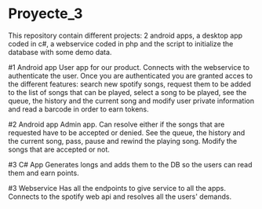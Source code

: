 # Proyecte_3
This repository contain different projects: 2 android apps, a desktop app coded in c#, a webservice coded in php and the script to initialize the database with some demo data.

#1 Android app
User app for our product. Connects with the webservice to authenticate the user. Once you are authenticated you are granted acces to the different features: search new spotify songs, request them to be added to the list of songs that can be played, select a song to be played, see the queue, the history and the current song and modify user private information and read a barcode in order to earn tokens.

#2 Android app
Admin app. Can resolve either if the songs that are requested have to be accepted or denied. See the queue, the history and the current song, pass, pause and rewind the playing song. Modify the songs that are accepted or not.

#3 C# App
Generates longs and adds them to the DB so the users can read them and earn points.

#3 Webservice
Has all the endpoints to give service to all the apps. Connects to the spotify web api and resolves all the users' demands.

